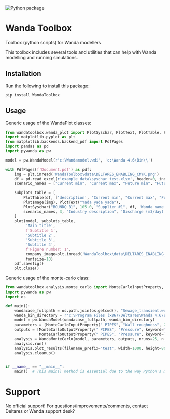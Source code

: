 ![Python package](https://github.com/MichielTukker/WandaToolbox/workflows/Python%20package/badge.svg)

# Wanda Toolbox
Toolbox (python scripts) for Wanda modellers

This toolbox includes several tools and utilities that can help with Wanda modelling and 
running simulations. 

## Installation
Run the following to install this package:
```shell script
pip install WandaToolbox
```

## Usage
Generic usage of the WandaPlot classes:
```python
from wandatoolbox.wanda_plot import PlotSyschar, PlotText, PlotTable, PlotImage, plot
import matplotlib.pyplot as plt
from matplotlib.backends.backend_pdf import PdfPages
import pandas as pd
import pywanda as pw

model = pw.WandaModel(r'c:\Wandamodel.wdi', 'c:\Wanda 4.6\Bin\\')

with PdfPages(f'Document.pdf') as pdf:
    img = plt.imread('WandaToolbox\data\DELTARES_ENABLING_CMYK.png')
    df = pd.read_excel(r'example_data\syschar_test.xlsx', header=0, index_col=0)
    scenario_names = ["Current min", "Current max", "Future min", "Future max"]

    subplots_table = [
        PlotTable(df, ['description', "Current min", "Current max", "Future min", "Future max"]), 
        PlotImage(img), PlotText("Yada yada yada"), 
        PlotSyschar("BOUNDQ B1", 105.0, "Supplier #1", df, 'Wanda_name', 
        scenario_names, 3, "Industry description", 'Discharge (m3/day)', 'Head (m)')
    ]
    plot(model, subplots_table,
         'Main title',
         f'Subtitle 1',
         'Subtitle 2',
         'Subtitle 3',
         'Subtitle 4',
         f'Figure number: 1',
         company_image=plt.imread('WandaToolbox\data\DELTARES_ENABLING_CMYK.png'),
         fontsize=10)
    pdf.savefig()
    plt.close()
```

Generic usage of the monte-carlo class:
```python
from wandatoolbox.analysis.monte_carlo import MonteCarloInputProperty, MonteCarloOutputProperty, WandaMonteCarlo
import pywanda as pw
import os

def main():
    wandacase_fullpath = os.path.join(os.getcwd(), "Sewage_transient.wdi")
    wanda_bin_directory = r'c:\Program Files (x86)\Deltares\Wanda 4.6\Bin\\'
    model = pw.WandaModel(wandacase_fullpath, wanda_bin_directory)
    parameters = [MonteCarloInputProperty(" PIPES", "Wall roughness", 2.5 / 1000, 0.5 / 1000, "normal", True)]
    outputs = [MonteCarloOutputProperty(" PIPES", "Pressure", keyword=True, extreme="MIN"),
               MonteCarloOutputProperty(" PIPES", "Pressure", keyword=True, extreme="MAX")]
    analysis = WandaMonteCarlo(model, parameters, outputs, nruns=25, n_workers=2)
    analysis.run()
    analysis.plot_results(filename_prefix="test", width=1000, height=800)
    analysis.cleanup()


if __name__ == "__main__":
    main()  # This main() method is essential due to the way Python's multiprocessing module works
```
# Support
No official support! For questions/improvements/comments, contact Deltares or Wanda support desk?

